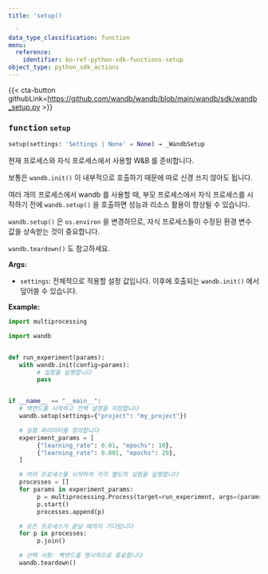 ```yaml
---
title: 'setup()

  '
data_type_classification: function
menu:
  reference:
    identifier: ko-ref-python-sdk-functions-setup
object_type: python_sdk_actions
---
```


{{< cta-button githubLink=https://github.com/wandb/wandb/blob/main/wandb/sdk/wandb_setup.py >}}




### <kbd>function</kbd> `setup`

```python
setup(settings: 'Settings | None' = None) → _WandbSetup
```

현재 프로세스와 자식 프로세스에서 사용할 W&B 를 준비합니다.

보통은 `wandb.init()` 이 내부적으로 호출하기 때문에 따로 신경 쓰지 않아도 됩니다.

여러 개의 프로세스에서 wandb 를 사용할 때, 부모 프로세스에서 자식 프로세스를 시작하기 전에 `wandb.setup()` 을 호출하면 성능과 리소스 활용이 향상될 수 있습니다.

`wandb.setup()` 은 `os.environ` 을 변경하므로, 자식 프로세스들이 수정된 환경 변수 값을 상속받는 것이 중요합니다.

`wandb.teardown()` 도 참고하세요.



**Args:**
 
 - `settings`:  전체적으로 적용할 설정 값입니다. 이후에 호출되는 `wandb.init()` 에서 덮어쓸 수 있습니다.



**Example:**
 ```python
import multiprocessing

import wandb


def run_experiment(params):
    with wandb.init(config=params):
         # 실험을 실행합니다
         pass


if __name__ == "__main__":
    # 백엔드를 시작하고 전역 설정을 지정합니다
    wandb.setup(settings={"project": "my_project"})

    # 실험 파라미터를 정의합니다
    experiment_params = [
         {"learning_rate": 0.01, "epochs": 10},
         {"learning_rate": 0.001, "epochs": 20},
    ]

    # 여러 프로세스를 시작하여 각각 별도의 실험을 실행합니다
    processes = []
    for params in experiment_params:
         p = multiprocessing.Process(target=run_experiment, args=(params,))
         p.start()
         processes.append(p)

    # 모든 프로세스가 끝날 때까지 기다립니다
    for p in processes:
         p.join()

    # 선택 사항: 백엔드를 명시적으로 종료합니다
    wandb.teardown()
```